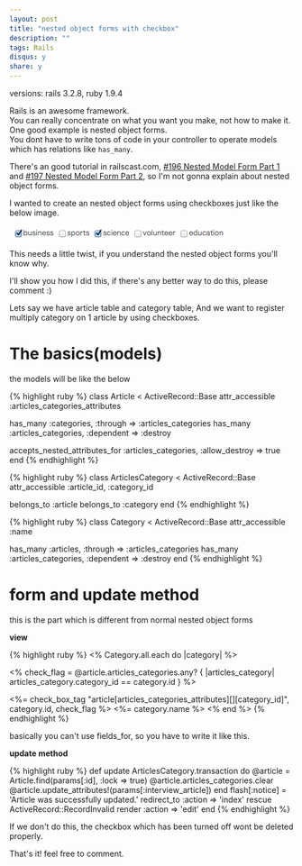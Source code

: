 ```yaml
---
layout: post
title: "nested object forms with checkbox"
description: ""
tags: Rails
disqus: y
share: y
---
```

versions: rails 3.2.8, ruby 1.9.4

Rails is an awesome framework.<br>
You can really concentrate on what you want you make, not how to make it.<br>
One good example is nested object forms.<br>
You dont have to write tons of code in your controller to operate models which has relations like `has_many`.

There's an good tutorial in railscast.com, [#196 Nested Model Form Part 1](http://railscasts.com/episodes/196-nested-model-form-part-1) and [#197 Nested Model Form Part 2](http://railscasts.com/episodes/197-nested-model-form-part-2), so I'm not gonna explain about nested object forms.


I wanted to create an nested object forms using checkboxes just like the below image.

![check_boxes](/images/nested-object-forms-with-checkboxes/checkboxes.png)


This needs a little twist, if you understand the nested object forms you'll know why.

I'll show you how I did this, if there's any better way to do this, please comment :)

Lets say we have article table and category table, And we want to register multiply category on 1 article by using checkboxes.


# The basics(models)

the models will be like the below

{% highlight ruby %}
class Article < ActiveRecord::Base
  attr_accessible :articles_categories_attributes

  has_many :categories, :through => :articles_categories
  has_many :articles_categories, :dependent => :destroy

  accepts_nested_attributes_for :articles_categories, :allow_destroy => true
end
{% endhighlight %}

{% highlight ruby %}
class ArticlesCategory < ActiveRecord::Base
  attr_accessible :article_id, :category_id

  belongs_to :article
  belongs_to :category
end
{% endhighlight %}

{% highlight ruby %}
class Category < ActiveRecord::Base
  attr_accessible :name

  has_many :articles, :through => :articles_categories
  has_many :articles_categories, :dependent => :destroy
end
{% endhighlight %}


# form and update method

this is the part which is different from normal nested object forms

**view**

{% highlight ruby %}
<% Category.all.each do |category| %>

  <% check_flag = @article.articles_categories.any? { |articles_category| articles_category.category_id == category.id } %>

  <%= check_box_tag "article[articles_categories_attributes][][category_id]", category.id, check_flag %>
  <%= category.name %>
<% end %>
{% endhighlight %}

basically you can't use fields_for, so you have to write it like this.


**update method**

{% highlight ruby %}
def update
  ArticlesCategory.transaction do
    @article = Article.find(params[:id], :lock => true)
    @article.articles_categories.clear
    @article.update_attributes!(params[:interview_article])
  end
    flash[:notice] = 'Article was successfully updated.'
    redirect_to :action => 'index'
  rescue ActiveRecord::RecordInvalid
    render :action => 'edit'
end
{% endhighlight %}

If we don't do this, the checkbox which has been turned off wont be deleted properly.

That's it! feel free to comment.
